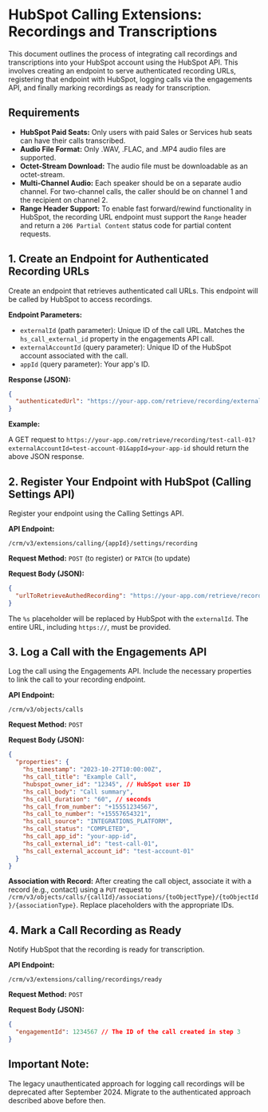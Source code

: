 # HubSpot Calling Extensions: Recordings and Transcriptions

This document outlines the process of integrating call recordings and transcriptions into your HubSpot account using the HubSpot API.  This involves creating an endpoint to serve authenticated recording URLs, registering that endpoint with HubSpot, logging calls via the engagements API, and finally marking recordings as ready for transcription.

## Requirements

* **HubSpot Paid Seats:** Only users with paid Sales or Services hub seats can have their calls transcribed.
* **Audio File Format:** Only .WAV, .FLAC, and .MP4 audio files are supported.
* **Octet-Stream Download:** The audio file must be downloadable as an octet-stream.
* **Multi-Channel Audio:** Each speaker should be on a separate audio channel. For two-channel calls, the caller should be on channel 1 and the recipient on channel 2.
* **Range Header Support:** To enable fast forward/rewind functionality in HubSpot, the recording URL endpoint must support the `Range` header and return a `206 Partial Content` status code for partial content requests.


## 1. Create an Endpoint for Authenticated Recording URLs

Create an endpoint that retrieves authenticated call URLs.  This endpoint will be called by HubSpot to access recordings.

**Endpoint Parameters:**

* `externalId` (path parameter): Unique ID of the call URL.  Matches the `hs_call_external_id` property in the engagements API call.
* `externalAccountId` (query parameter): Unique ID of the HubSpot account associated with the call.
* `appId` (query parameter): Your app's ID.

**Response (JSON):**

```json
{
  "authenticatedUrl": "https://your-app.com/retrieve/recording/externalId"
}
```

**Example:**

A GET request to `https://your-app.com/retrieve/recording/test-call-01?externalAccountId=test-account-01&appId=your-app-id` should return the above JSON response.


## 2. Register Your Endpoint with HubSpot (Calling Settings API)

Register your endpoint using the Calling Settings API.

**API Endpoint:**

`/crm/v3/extensions/calling/{appId}/settings/recording`

**Request Method:** `POST` (to register) or `PATCH` (to update)

**Request Body (JSON):**

```json
{
  "urlToRetrieveAuthedRecording": "https://your-app.com/retrieve/recording/%s" 
}
```

The `%s` placeholder will be replaced by HubSpot with the `externalId`.  The entire URL, including `https://`, must be provided.


## 3. Log a Call with the Engagements API

Log the call using the Engagements API.  Include the necessary properties to link the call to your recording endpoint.

**API Endpoint:**

`/crm/v3/objects/calls`

**Request Method:** `POST`

**Request Body (JSON):**

```json
{
  "properties": {
    "hs_timestamp": "2023-10-27T10:00:00Z",
    "hs_call_title": "Example Call",
    "hubspot_owner_id": "12345", // HubSpot user ID
    "hs_call_body": "Call summary",
    "hs_call_duration": "60", // seconds
    "hs_call_from_number": "+15551234567",
    "hs_call_to_number": "+15557654321",
    "hs_call_source": "INTEGRATIONS_PLATFORM",
    "hs_call_status": "COMPLETED",
    "hs_call_app_id": "your-app-id",
    "hs_call_external_id": "test-call-01",
    "hs_call_external_account_id": "test-account-01"
  }
}
```

**Association with Record:** After creating the call object, associate it with a record (e.g., contact) using a `PUT` request to `/crm/v3/objects/calls/{callId}/associations/{toObjectType}/{toObjectId}/{associationType}`.  Replace placeholders with the appropriate IDs.


## 4. Mark a Call Recording as Ready

Notify HubSpot that the recording is ready for transcription.

**API Endpoint:**

`/crm/v3/extensions/calling/recordings/ready`

**Request Method:** `POST`

**Request Body (JSON):**

```json
{
  "engagementId": 1234567 // The ID of the call created in step 3
}
```

## Important Note:

The legacy unauthenticated approach for logging call recordings will be deprecated after September 2024.  Migrate to the authenticated approach described above before then.
